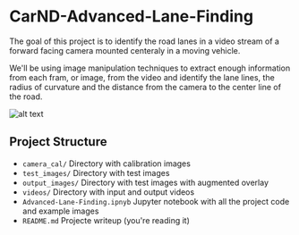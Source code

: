 # CarND-Advanced-Lane-Finding

The goal of this project is to identify the road lanes in a video stream of a forward facing camera mounted centeraly in a moving vehicle.

We'll be using image manipulation techniques to extract enough information from each fram, or image, from the video and identify the lane lines, the radius of curvature and the distance from the camera to the center line of the road.

![alt text](videos/project_video_augmented.gif "Result")

## Project Structure

- `camera_cal/` Directory with calibration images
- `test_images/` Directory with test images 
- `output_images/` Directory with test images with augmented overlay
- `videos/` Directory with input and output videos 
- `Advanced-Lane-Finding.ipnyb` Jupyter notebook with all the project code and example images
- `README.md` Projecte writeup (you're reading it)

